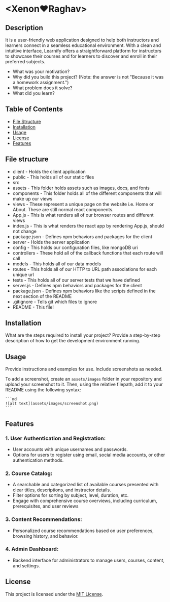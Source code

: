 # <Xenon❤️Raghav>

## Description

It is a user-friendly web application designed to help both instructors and learners connect in a seamless educational environment. With a clean and intuitive interface, Learnify offers a straightforward platform for instructors to showcase their courses and for learners to discover and enroll in their preferred subjects.

- What was your motivation?
- Why did you build this project? (Note: the answer is not "Because it was a homework assignment.")
- What problem does it solve?
- What did you learn?

## Table of Contents

- [File Structure](#file-structure)
- [Installation](#installation)
- [Usage](#usage)
- [License](#license)
- [Features](#features)

## File structure
- client - Holds the client application
- public - This holds all of our static files
- src
- assets - This folder holds assets such as images, docs, and fonts
- components - This folder holds all of the different components that will make up our views
- views - These represent a unique page on the website i.e. Home or About. These are still normal react components.
- App.js - This is what renders all of our browser routes and different views
- index.js - This is what renders the react app by rendering App.js, should not change
- package.json - Defines npm behaviors and packages for the client
- server - Holds the server application
- config - This holds our configuration files, like mongoDB uri
- controllers - These hold all of the callback functions that each route will call
- models - This holds all of our data models
- routes - This holds all of our HTTP to URL path associations for each unique url
- tests - This holds all of our server tests that we have defined
- server.js - Defines npm behaviors and packages for the client
- package.json - Defines npm behaviors like the scripts defined in the next section of the README
- .gitignore - Tells git which files to ignore
- README - This file!

## Installation

What are the steps required to install your project? Provide a step-by-step description of how to get the development environment running.

## Usage

Provide instructions and examples for use. Include screenshots as needed.

To add a screenshot, create an `assets/images` folder in your repository and upload your screenshot to it. Then, using the relative filepath, add it to your README using the following syntax:

    ```md
    ![alt text](assets/images/screenshot.png)
    ```
## Features

### 1. User Authentication and Registration:

- User accounts with unique usernames and passwords.
- Options for users to register using email, social media accounts, or other authentication methods.

### 2. Course Catalog:

- A searchable and categorized list of available courses presented with clear titles, descriptions, and instructor details.
- Filter options for sorting by subject, level, duration, etc.
- Engage with comprehensive course overviews, including curriculum, prerequisites, and user reviews

### 3. Content Recommendations:

- Personalized course recommendations based on user preferences, browsing history, and behavior.

### 4. Admin Dashboard:

- Backend interface for administrators to manage users, courses, content, and settings.

## License

This project is licensed under the [MIT License](#mit-license).
